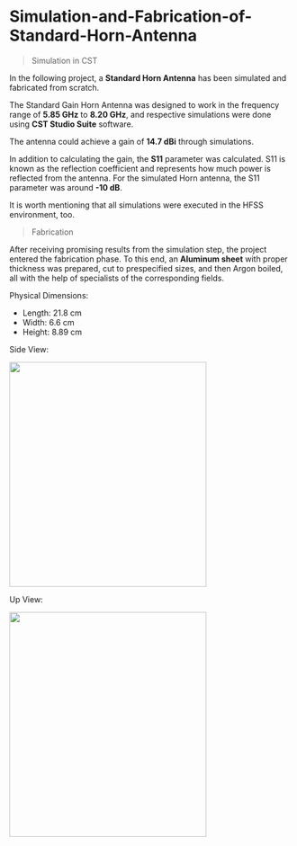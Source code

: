 # Simulation-and-Fabrication-of-Standard-Horn-Antenna

>Simulation in CST

In the following project, a **Standard Horn Antenna** has been simulated and fabricated from scratch. 

The Standard Gain Horn Antenna was designed to work in the frequency range of **5.85 GHz** to **8.20 GHz**, and respective simulations were done using **CST Studio Suite** software.

The antenna could achieve a gain of **14.7 dBi** through simulations.

In addition to calculating the gain, the **S11** parameter was calculated. S11 is known as the reflection coefficient and represents how much power is reflected from the antenna. For the simulated Horn antenna, the S11 parameter was around **-10 dB**.

It is worth mentioning that all simulations were executed in the HFSS environment, too.

> Fabrication

After receiving promising results from the simulation step, the project entered the fabrication phase. To this end, an **Aluminum sheet** with proper thickness was prepared, cut to prespecified sizes, and then Argon boiled, all with the help of specialists of the corresponding fields. 

Physical Dimensions:
- Length:	21.8 cm
- Width:	6.6 cm
- Height:	8.89 cm

Side View:

<img src="https://user-images.githubusercontent.com/66460485/120514162-3e4a1600-c3e2-11eb-95b4-e9c38a609750.jpeg" width="350" height="400" />

Up View:

<img src="https://user-images.githubusercontent.com/66460485/120514084-2a9eaf80-c3e2-11eb-8be0-446ed5cb2eec.jpeg" width="350" height="400" />

